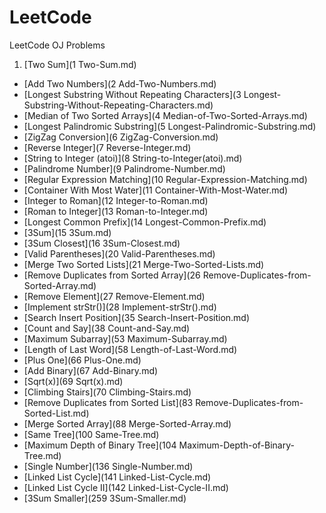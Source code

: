 # LeetCode
LeetCode OJ Problems

1. [Two Sum](1 Two-Sum.md)
- [Add Two Numbers](2 Add-Two-Numbers.md)
- [Longest Substring Without Repeating Characters](3 Longest-Substring-Without-Repeating-Characters.md)
- [Median of Two Sorted Arrays](4 Median-of-Two-Sorted-Arrays.md)
- [Longest Palindromic Substring](5 Longest-Palindromic-Substring.md)
- [ZigZag Conversion](6 ZigZag-Conversion.md)
- [Reverse Integer](7 Reverse-Integer.md)
- [String to Integer (atoi)](8 String-to-Integer(atoi).md)
- [Palindrome Number](9 Palindrome-Number.md)
- [Regular Expression Matching](10 Regular-Expression-Matching.md)
- [Container With Most Water](11 Container-With-Most-Water.md)
- [Integer to Roman](12 Integer-to-Roman.md)
- [Roman to Integer](13 Roman-to-Integer.md)
- [Longest Common Prefix](14 Longest-Common-Prefix.md)
- [3Sum](15 3Sum.md)
- [3Sum Closest](16 3Sum-Closest.md)
- [Valid Parentheses](20 Valid-Parentheses.md)
- [Merge Two Sorted Lists](21 Merge-Two-Sorted-Lists.md)
- [Remove Duplicates from Sorted Array](26 Remove-Duplicates-from-Sorted-Array.md)
- [Remove Element](27 Remove-Element.md)
- [Implement strStr()](28 Implement-strStr().md)
- [Search Insert Position](35 Search-Insert-Position.md)
- [Count and Say](38 Count-and-Say.md)
- [Maximum Subarray](53 Maximum-Subarray.md)
- [Length of Last Word](58 Length-of-Last-Word.md)
- [Plus One](66 Plus-One.md)
- [Add Binary](67 Add-Binary.md)
- [Sqrt(x)](69 Sqrt(x).md)
- [Climbing Stairs](70 Climbing-Stairs.md)
- [Remove Duplicates from Sorted List](83 Remove-Duplicates-from-Sorted-List.md)
- [Merge Sorted Array](88 Merge-Sorted-Array.md)
- [Same Tree](100 Same-Tree.md)
- [Maximum Depth of Binary Tree](104 Maximum-Depth-of-Binary-Tree.md)
- [Single Number](136 Single-Number.md)
- [Linked List Cycle](141 Linked-List-Cycle.md)
- [Linked List Cycle II](142 Linked-List-Cycle-II.md)
- [3Sum Smaller](259 3Sum-Smaller.md)